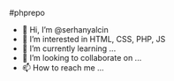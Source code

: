#phprepo

- 👋 Hi, I’m @serhanyalcin
- 👀 I’m interested in HTML, CSS, PHP, JS
- 🌱 I’m currently learning ...
- 💞️ I’m looking to collaborate on ...
- 📫 How to reach me ...
